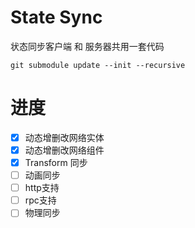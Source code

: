 # State Sync

状态同步客户端 和 服务器共用一套代码

```shell
git submodule update --init --recursive
```

# 进度

- [x] 动态增删改网络实体
- [x] 动态增删改网络组件
- [x] Transform 同步
- [ ] 动画同步
- [ ] http支持
- [ ] rpc支持
- [ ] 物理同步